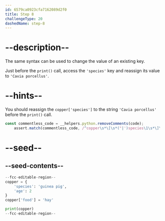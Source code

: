 ```yaml
---
id: 6579ca0923cfa7162089d2f0
title: Step 8
challengeType: 20
dashedName: step-8
---
```


# --description--

The same syntax can be used to change the value of an existing key.

Just before the `print()` call, access the `'species'` key and reassign its value to `'Cavia porcellus'`.

# --hints--

You should reassign the `copper['species']` to the string `'Cavia porcellus'` before the `print()` call.

```js
const commentless_code = __helpers.python.removeComments(code);
    assert.match(commentless_code, /^copper\s*\[\s*("|')species\1\s*\]\s*=\s*("|')Cavia porcellus\2\s+^print\s*\(\s*copper\s*\)/m)
```

# --seed--

## --seed-contents--

```py
--fcc-editable-region--
copper = {
    'species': 'guinea pig',
    'age': 2
}
copper['food'] = 'hay'

print(copper)
--fcc-editable-region--
```
